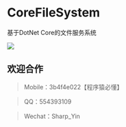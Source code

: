 # CoreFileSystem
基于DotNet Core的文件服务系统

[![](https://avatars3.githubusercontent.com/u/3118906)](https://github.com/554393109 "YZQ")

## 欢迎合作

> Mobile：3b4f4e022【程序猿必懂】

> QQ：554393109

> Wechat：Sharp_Yin